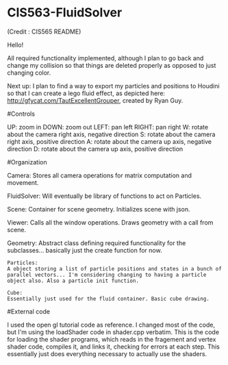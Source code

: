 # CIS563-FluidSolver
(Credit : CIS565 README)

Hello!

All required functionality implemented, although I plan to go back and change my collision so that things are deleted properly as opposed to just changing color.

Next up:
I plan to find a way to export my particles and positions to Houdini so that I can create a lego fluid effect, as depicted here: http://gfycat.com/TautExcellentGrouper, created by Ryan Guy.

#Controls

UP: zoom in
DOWN: zoom out
LEFT: pan left
RIGHT: pan right
W: rotate about the camera right axis, negative direction
S: rotate about the camera right axis, positive direction
A: rotate about the camera up axis, negative direction
D: rotate about the camera up axis, positive direction

#Organization

Camera:
Stores all camera operations for matrix computation and movement.

FluidSolver:
Will eventually be library of functions to act on Particles.

Scene:
Container for scene geometry. Initializes scene with json.

Viewer:
Calls all the window operations. Draws geometry with a call from scene.

Geometry:
Abstract class defining required functionality for the subclasses... basically just the create function for now.

    Particles:
    A object storing a list of particle positions and states in a bunch of parallel vectors... I'm considering changing to having a particle object also. Also a particle init function.

    Cube:
    Essentially just used for the fluid container. Basic cube drawing.

#External code

I used the open gl tutorial code as reference. I changed most of the code, but I'm using the loadShader code in shader.cpp verbatim. This is the code for loading the shader programs, which reads in the fragement and vertex shader code, compiles it, and links it, checking for errors at each step. This essentially just does everything necessary to actually use the shaders.



